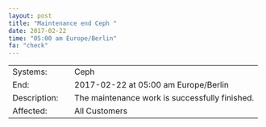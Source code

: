 ```yaml
---
layout: post
title: "Maintenance end Ceph "
date: 2017-02-22
time: "05:00 am Europe/Berlin"
fa: "check"
---
```


|                   |   |                                                                      |
|-------------------|---|----------------------------------------------------------------------|
| Systems:           |   | Ceph                                                               |
| End:              |   | 2017-02-22 at 05:00 am Europe/Berlin                                              |
| Description:       |   | The maintenance work is successfully finished. |
| Affected:          |   | All Customers                                                  |
